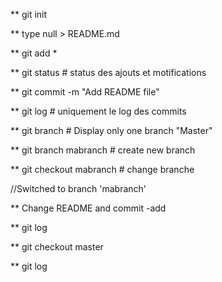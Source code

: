
** git init


**  type null > README.md

** git add *

** git status  #  status des ajouts et motifications

** git  commit -m  "Add README file"

** git log # uniquement le log des commits

**  git  branch  # Display  only one branch  "Master"

**  git  branch  mabranch   # create new branch

**  git  checkout  mabranch  # change branche

//Switched to branch 'mabranch'

**  Change  README and  commit -add

** git log

**  git  checkout master

** git log 



